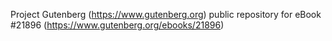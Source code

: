 Project Gutenberg (https://www.gutenberg.org) public repository for eBook #21896 (https://www.gutenberg.org/ebooks/21896)
